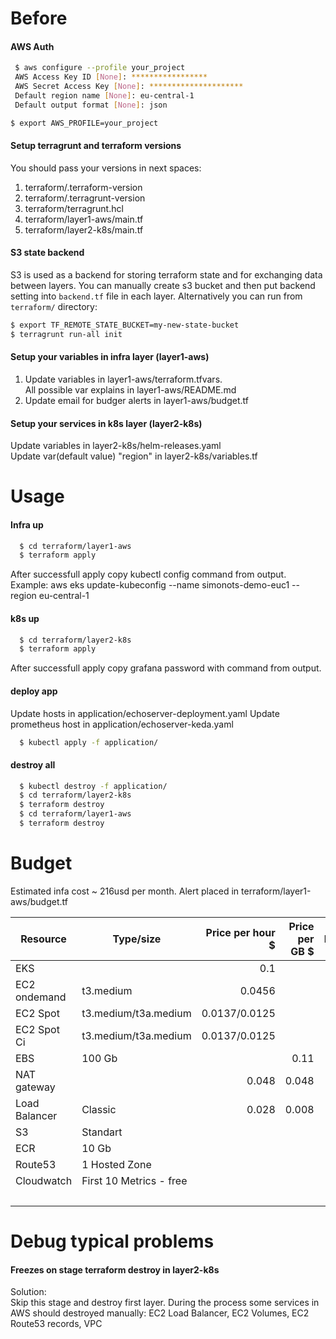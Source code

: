 # Before 
#### AWS Auth
 ```bash
  $ aws configure --profile your_project
  AWS Access Key ID [None]: *****************
  AWS Secret Access Key [None]: *********************
  Default region name [None]: eu-central-1
  Default output format [None]: json
  ```

  ```bash
  $ export AWS_PROFILE=your_project
  ```

#### Setup terragrunt and terraform versions
You should pass your versions in next spaces:
1) terraform/.terraform-version
2) terraform/.terragrunt-version
3) terraform/terragrunt.hcl
4) terraform/layer1-aws/main.tf
5) terraform/layer2-k8s/main.tf

#### S3 state backend

S3 is used as a backend for storing terraform state and for exchanging data between layers. You can manually create s3 bucket and then put backend setting into `backend.tf` file in each layer. Alternatively you can run from `terraform/` directory:

  ```bash
  $ export TF_REMOTE_STATE_BUCKET=my-new-state-bucket
  $ terragrunt run-all init
  ```
  
#### Setup your variables in infra layer (layer1-aws)
1) Update variables in layer1-aws/terraform.tfvars. \
All possible var explains in layer1-aws/README.md
2) Update email for budger alerts in layer1-aws/budget.tf 
#### Setup your services in k8s layer (layer2-k8s)
Update variables in layer2-k8s/helm-releases.yaml \
Update var(default value) "region" in layer2-k8s/variables.tf

# Usage
#### Infra up
```bash
  $ cd terraform/layer1-aws
  $ terraform apply
```
After successfull apply copy kubectl config command from output.
Example:
aws eks update-kubeconfig --name simonots-demo-euc1 --region eu-central-1

#### k8s up
```bash
  $ cd terraform/layer2-k8s
  $ terraform apply
```
After successfull apply copy grafana password with command from output.

#### deploy app
Update hosts in application/echoserver-deployment.yaml
Update prometheus host in application/echoserver-keda.yaml

```bash
  $ kubectl apply -f application/
```
#### destroy all
```bash
  $ kubectl destroy -f application/
  $ cd terraform/layer2-k8s
  $ terraform destroy
  $ cd terraform/layer1-aws
  $ terraform destroy
```
# Budget
Estimated infa cost ~ 216usd per month.
Alert placed in terraform/layer1-aws/budget.tf

| Resource      | Type/size               | Price per hour $ | Price per GB $ | Number | Monthly cost |
| ------------- | ----------------------- | ---------------: | -------------: | -----: | -----------: |
| EKS           |                         |              0.1 |                |      1 |           73 |
| EC2 ondemand  | t3.medium               |           0.0456 |                |      1 |       33,288 |
| EC2 Spot      | t3.medium/t3a.medium    |    0.0137/0.0125 |                |      1 |           10 |
| EC2 Spot Ci   | t3.medium/t3a.medium    |    0.0137/0.0125 |                |      0 |           10 |
| EBS           | 100 Gb                  |                  |           0.11 |      2 |           22 |
| NAT gateway   |                         |            0.048 |          0.048 |      1 |           35 |
| Load Balancer | Classic                 |            0.028 |          0.008 |      1 |        20.44 |
| S3            | Standart                |                  |                |      1 |            1 |
| ECR           | 10 Gb                   |                  |                |      2 |         1.00 |
| Route53       | 1 Hosted Zone           |                  |                |      1 |         0.50 |
| Cloudwatch    | First 10 Metrics - free |                  |                |        |            0 |
|               |                         |                  |                |  Total |        216.8 |

# Debug typical problems
####  Freezes on stage terraform destroy in layer2-k8s 
Solution: \
Skip this stage and destroy first layer. During the process some services in AWS should destroyed manually: EC2 Load Balancer, EC2 Volumes, EC2 Route53 records, VPC

